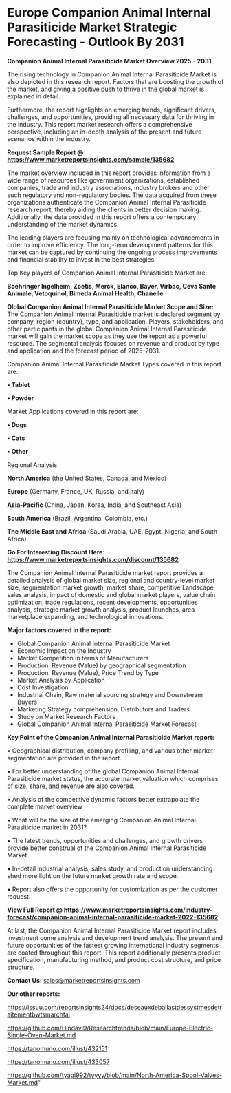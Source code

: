  # Europe Companion Animal Internal Parasiticide Market Strategic Forecasting - Outlook By 2031

<Strong> Companion Animal Internal Parasiticide Market Overview 2025 - 2031</strong>

The rising technology in Companion Animal Internal Parasiticide Market is also depicted in this research report. Factors that are boosting the growth of the market, and giving a positive push to thrive in the global market is explained in detail.

Furthermore, the report highlights on emerging trends, significant drivers, challenges, and opportunities, providing all necessary data for thriving in the industry. This report market research offers a comprehensive perspective, including an in-depth analysis of the present and future scenarios within the industry.

<strong>Request Sample Report @ <a href=https://www.marketreportsinsights.com/sample/135682>https://www.marketreportsinsights.com/sample/135682</a></strong>

The market overview included in this report provides information from a wide range of resources like government organizations, established companies, trade and industry associations, industry brokers and other such regulatory and non-regulatory bodies. The data acquired from these organizations authenticate the Companion Animal Internal Parasiticide research report, thereby aiding the clients in better decision making. Additionally, the data provided in this report offers a contemporary understanding of the market dynamics.

The leading players are focusing mainly on technological advancements in order to improve efficiency. The long-term development patterns for this market can be captured by continuing the ongoing process improvements and financial stability to invest in the best strategies.

Top Key players of Companion Animal Internal Parasiticide Market are:

<strong>Boehringer Ingelheim, Zoetis, Merck, Elanco, Bayer, Virbac, Ceva Sante Animale, Vetoquinol, Bimeda Animal Health, Chanelle</strong>

<strong><b>Global Companion Animal Internal Parasiticide Market Scope and Size:</b></strong>
The Companion Animal Internal Parasiticide market is declared segment by company, region (country), type, and application. Players, stakeholders, and other participants in the global Companion Animal Internal Parasiticide market will gain the market scope as they use the report as a powerful resource. The segmental analysis focuses on revenue and product by type and application and the forecast period of 2025-2031.

Companion Animal Internal Parasiticide Market Types covered in this report are:

<strong>• Tablet

• Powder</strong>

Market Applications covered in this report are:

<strong>• Dogs

• Cats

• Other</strong> 

Regional Analysis

<strong>North America</strong> (the United States, Canada, and Mexico)

<strong>Europe</strong> (Germany, France, UK, Russia, and Italy)

<strong>Asia-Pacific</strong> (China, Japan, Korea, India, and Southeast Asia)

<strong>South America</strong> (Brazil, Argentina, Colombia, etc.)

<strong>The Middle East and Africa</strong> (Saudi Arabia, UAE, Egypt, Nigeria, and South Africa)

<strong>Go For Interesting Discount Here: <a href=https://www.marketreportsinsights.com/discount/135682>https://www.marketreportsinsights.com/discount/135682</a></strong>

The Companion Animal Internal Parasiticide market report provides a detailed analysis of global market size, regional and country-level market size, segmentation market growth, market share, competitive Landscape, sales analysis, impact of domestic and global market players, value chain optimization, trade regulations, recent developments, opportunities analysis, strategic market growth analysis, product launches, area marketplace expanding, and technological innovations.

<strong><b>Major factors covered in the report:</b></strong>
<ul>
  <li>Global Companion Animal Internal Parasiticide Market </li>
  <li>Economic Impact on the Industry</li>
  <li>Market Competition in terms of Manufacturers</li>
  <li>Production, Revenue (Value) by geographical segmentation</li>
  <li>Production, Revenue (Value), Price Trend by Type</li>
  <li>Market Analysis by Application</li>
  <li>Cost Investigation</li>
  <li>Industrial Chain, Raw material sourcing strategy and Downstream Buyers</li>
  <li>Marketing Strategy comprehension, Distributors and Traders</li>
  <li>Study on Market Research Factors</li>
  <li>Global Companion Animal Internal Parasiticide Market Forecast</li>
</ul>

<strong><b>Key Point of the Companion Animal Internal Parasiticide Market report:</b></strong>

• Geographical distribution, company profiling, and various other market segmentation are provided in the report.

• For better understanding of the global Companion Animal Internal Parasiticide market status, the accurate market valuation which comprises of size, share, and revenue are also covered.

• Analysis of the competitive dynamic factors better extrapolate the complete market overview

• What will be the size of the emerging Companion Animal Internal Parasiticide market in 2031?

• The latest trends, opportunities and challenges, and growth drivers provide better construal of the Companion Animal Internal Parasiticide Market.

• In-detail industrial analysis, sales study, and production understanding shed more light on the future market growth rate and scope.

• Report also offers the opportunity for customization as per the customer request.

<strong><b>View Full Report @ <a href=https://www.marketreportsinsights.com/industry-forecast/companion-animal-internal-parasiticide-market-2022-135682>https://www.marketreportsinsights.com/industry-forecast/companion-animal-internal-parasiticide-market-2022-135682</a></b></strong>


At last, the Companion Animal Internal Parasiticide Market report includes investment come analysis and development trend analysis. The present and future opportunities of the fastest growing international industry segments are coated throughout this report. This report additionally presents product specification, manufacturing method, and product cost structure, and price structure.

<strong>Contact Us:</strong>
sales@marketreportsinsights.com

<strong>Our other reports:</strong>

<a href=https://issuu.com/reportsinsights24/docs/deseauxdeballastdessystmesdetraitementbwtsmarchtai>https://issuu.com/reportsinsights24/docs/deseauxdeballastdessystmesdetraitementbwtsmarchtai</a>

<a href=https://github.com/Hindavi9/Researchtrends/blob/main/Europe-Electric-Single-Oven-Market.md>https://github.com/Hindavi9/Researchtrends/blob/main/Europe-Electric-Single-Oven-Market.md</a>

<a href=https://tanomuno.com/illust/432151>https://tanomuno.com/illust/432151</a>

<a href=https://tanomuno.com/illust/433057>https://tanomuno.com/illust/433057</a>

<a href=https://github.com/tyagi992/tyyyy/blob/main/North-America-Spool-Valves-Market.md>https://github.com/tyagi992/tyyyy/blob/main/North-America-Spool-Valves-Market.md</a>"
